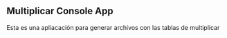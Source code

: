 ## Multiplicar Console App
Esta es una apliacación para generar archivos con las tablas de multiplicar 